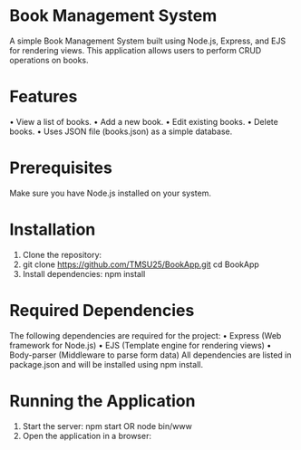 # Book Management System
A simple Book Management System built using Node.js, Express, and EJS for rendering views. This application allows users to perform CRUD operations on books.

# Features
•	View a list of books.
•	Add a new book.
•	Edit existing books.
•	Delete books.
•	Uses JSON file (books.json) as a simple database. 

# Prerequisites
Make sure you have Node.js installed on your system.

# Installation
1.	Clone the repository:
2.	git clone https://github.com/TMSU25/BookApp.git
cd BookApp
3.	Install dependencies:
npm install

# Required Dependencies
The following dependencies are required for the project:
•	Express (Web framework for Node.js)
•	EJS (Template engine for rendering views)
•	Body-parser (Middleware to parse form data)
All dependencies are listed in package.json and will be installed using npm install.

# Running the Application
1.	Start the server:
npm start
OR 
node bin/www
2.	Open the application in a browser:

